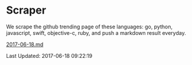 # Scraper

We scrape the github trending page of these languages: go, python, javascript, swift, objective-c, ruby, and push a markdown result everyday.

[2017-06-18.md](https://github.com/henson/Scraper/blob/master/2017-06-18.md)

Last Updated: 2017-06-18 09:22:19